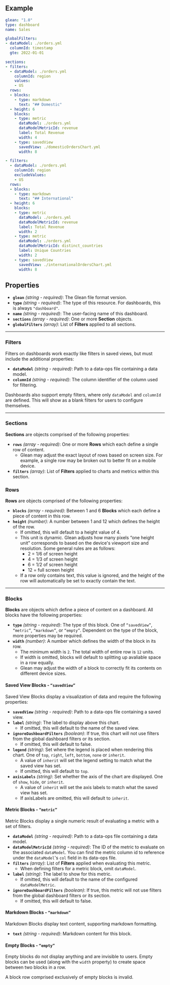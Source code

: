 ## Example
  ```yaml
  glean: "1.0"
  type: dashboard
  name: Sales

  globalFilters:
  - dataModel: ./orders.yml
    columnId: timestamp
    gte: 2022-01-01

  sections:
  - filters:
    - dataModel: ./orders.yml
      columnId: region
      values:
      - US
    rows:
    - blocks:
      - type: markdown
        text: "## Domestic"
    - height: 6
      blocks:
      - type: metric
        dataModel: ./orders.yml
        dataModelMetricId: revenue
        label: Total Revenue
        width: 4
      - type: savedView
        savedView: ./domesticOrdersChart.yml
        width: 8

  - filters:
    - dataModel: ./orders.yml
      columnId: region
      excludeValues:
      - US
    rows:
    - blocks:
      - type: markdown
        text: "## International"
    - height: 6
      blocks:
      - type: metric
        dataModel: ./orders.yml
        dataModelMetricId: revenue
        label: Total Revenue
        width: 2
      - type: metric
        dataModel: ./orders.yml
        dataModelMetricId: distinct_countries
        label: Unique Countries
        width: 2
      - type: savedView
        savedView: ./internationalOrdersChart.yml
        width: 8
  ```
## Properties
- **`glean`** *(string - required)*: The Glean file format version.
- **`type`** *(string - required)*: The type of this resource. For dashboards, this is always `"dashboard"`.
- **`name`** *(string - required)*: The user-facing name of this dashboard.
- **`sections`** *(array - required)*: One or more **Section** objects.
- **`globalFilters`** *(array)*: List of **Filters** applied to all sections.

----

### Filters
Filters on dashboards work exactly like filters in saved views, but must include
the additional properties:

- **`dataModel`** *(string - required)*: Path to a data-ops file containing a data model.
- **`columnId`** *(string - required)*: The column identifier of the column used for filtering.

Dashboards also support empty filters, where only `dataModel` and `columnId` are defined.
This will show as a blank filters for users to configure themselves.

----

### Sections
**Sections** are objects comprised of the following properties:

- **`rows`** *(array - required)*: One or more **Rows** which each define a single row of content.
    - Glean may adjust the exact layout of rows based on screen size. For example, a single
    row may be broken out to better fit on a mobile device.
- **`filters`** *(array)*: List of **Filters** applied to charts and metrics within this section.

### Rows
**Rows** are objects comprised of the following properties:

- **`blocks`** *(array - required)*: Between 1 and 6 **Blocks** which each define a piece of content in this row.
- **`height`** *(number)*: A number between 1 and 12 which defines the height of the row.
    - If omitted, this will default to a height value of 4.
    - This unit is dynamic. Glean adjusts how many pixels “one height unit" corresponds to based on the
    device's viewport size and resolution. Some general rules are as follows:
        - 2 = 1/6 of screen height
        - 4 = 1/3 of screen height
        - 6 = 1/2 of screen height
        - 12 = full screen height
    - If a row only contains text, this value is ignored, and the height of the row will
    automatically be set to exactly contain the text.

----

### Blocks
**Blocks** are objects which define a piece of content on a dashboard.
All blocks have the following properties:

- **`type`** *(string - required)*: The type of this block. One of `“savedView”`, `“metric”`, `“markdown”`, or `“empty”`.
  Dependent on the type of the block, more properties may be required.
- **`width`** *(number)*: A number which defines the width of the block in its row.
    - The minimum width is `2`. The total width of entire row is `12` units.
    - If width is omitted, blocks will default to splitting up avaliable space in a row equally.
    - Glean may adjust the width of a block to correctly fit its contents on different device sizes.

#### Saved View Blocks - **`“savedView”`**

Saved View Blocks display a visualization of data and require the following properties:

- **`savedView`** *(string - required)*: Path to a data-ops file containing a saved view.
- **`label`** *(string)*: The label to display above this chart.
    - If omitted, this will default to the name of the saved view.
- **`ignoreDashboardFilters`** *(boolean)*: If true, this chart will not use filters
  from the global dashboard filters or its section.
    - If omitted, this will default to false.
- **`legend`** *(string)*: Set where the legend is placed when rendering this chart.
  One of `top`, `right`, `left`, `bottom`, `none` or `inherit`.
    - A value of `inherit` will set the legend setting to match what the saved view has set.
    - If omitted, this will default to `top`.
- **`axisLabels`** *(string)*: Set whether the axis of the chart are displayed.
  One of `show`, `hide`, or `inherit`.
    - A value of `inherit` will set the axis labels to match what the saved view has set.
    - If axisLabels are omitted, this will default to `inherit`.

#### Metric Blocks - **`“metric”`**

Metric Blocks display a single numeric result of evaluating a metric with a set of filters.

- **`dataModel`** *(string - required)*: Path to a data-ops file containing a data model.
- **`dataModelMetricId`** *(string - required)*: The ID of the metric to evaluate on the associated `dataModel`.
  You can find the metric column id to reference under the `dataModel`'s `col` field in its data-ops file.
- **`filters`** *(array)*: List of **Filters** applied when evaluating this metric.
    - When defining filters for a metric block, omit `dataModel`.
- **`label`** *(string)*: The label to show for this metric.
    - If omitted, this will default to the name of the configured `dataModelMetric`.
- **`ignoreDashboardFilters`** *(boolean)*: If true, this metric will not use filters
  from the global dashboard filters or its section.
    - If omitted, this will default to false.

#### Markdown Blocks - **`“markdown”`**
Markdown Blocks display text content, supporting markdown formatting.

- **`text`** *(string - required)*: Markdown content for this block.

#### Empty Blocks - **`“empty”`**
Empty blocks do not display anything and are invisible to users.
Empty blocks can be used (along with the `width` property) to create space
between two blocks in a row.

A block row comprised exclusively of empty blocks is invalid.
